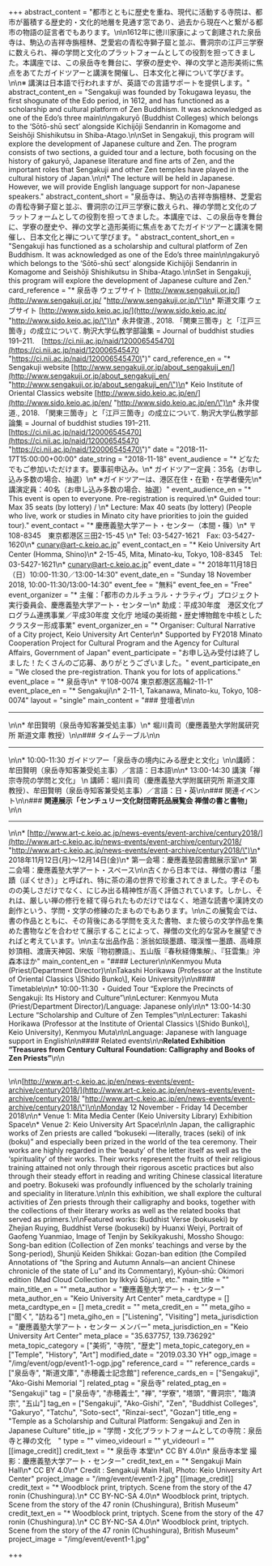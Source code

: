 +++
abstract_content = "都市とともに歴史を重ね、現代に活動する寺院は、都市が蓄積する歴史的・文化的地層を見通す窓であり、過去から現在へと繋がる都市の物語の証言者でもあります。\n\n1612年に徳川家康によって創建された泉岳寺は、駒込の吉祥寺旃檀林、芝愛宕の青松寺獅子窟と並ぶ、曹洞宗の江戸三学寮に数えられ、禅の学問と文化のプラットフォームとしての役割を担ってきました。本講座では、この泉岳寺を舞台に、学寮の歴史や、禅の文学と造形美術に焦点をあてたガイドツアーと講演を開催し、日本文化と禅について学びます。\n\n※ 講演は日本語で行われますが、英語での言語サポートを提供します。"
abstract_content_en = "Sengakuji was founded by Tokugawa Ieyasu, the first shogunate of the Edo period, in 1612, and has functioned as a scholarship and cultural platform of Zen Buddhism. It was acknowledged as one of the Edo’s three main\n\ngakuryō (Buddhist Colleges) which belongs to the ‘Sōtō-shū sect’ alongside Kichijōji Sendanrin in Komagome and Seishōji Shishikutsu in Shiba-Atago.\n\nSet in Sengakuji, this program will explore the development of Japanese culture and Zen. The program consists of two sections, a guided tour and a lecture, both focusing on the history of gakuryō, Japanese literature and fine arts of Zen, and the important roles that Sengakuji and other Zen temples have played in the cultural history of Japan.\n\n\\* The lecture will be held in Japanese. However, we will provide English language support for non-Japanese speakers."
abstract_content_short = "泉岳寺は、駒込の吉祥寺旃檀林、芝愛宕の青松寺獅子窟と並ぶ、曹洞宗の江戸三学寮に数えられ、禅の学問と文化のプラットフォームとしての役割を担ってきました。本講座では、この泉岳寺を舞台に、学寮の歴史や、禅の文学と造形美術に焦点をあてたガイドツアーと講演を開催し、日本文化と禅について学びます。"
abstract_content_short_en = "Sengakuji has functioned as a scholarship and cultural platform of Zen Buddhism. It was acknowledged as one of the Edo’s three main\n\ngakuryō which belongs to the ‘Sōtō-shū sect’ alongside Kichijōji Sendanrin in Komagome and Seishōji Shishikutsu in Shiba-Atago.\n\nSet in Sengakuji, this program will explore the development of Japanese culture and Zen."
card_reference = "* 泉岳寺 ウェブサイト [http://www.sengakuji.or.jp/](http://www.sengakuji.or.jp/ \"http://www.sengakuji.or.jp/\")\n* 斯道文庫 ウェブサイト [http://www.sido.keio.ac.jp/](http://www.sido.keio.ac.jp/ \"http://www.sido.keio.ac.jp/\")\n* 永井俊道., 2018. 「関東三箇寺」と「江戸三箇寺」の成立について. 駒沢大学仏教学部論集 = Journal of buddhist studies 191–211.　[https://ci.nii.ac.jp/naid/120006545470](https://ci.nii.ac.jp/naid/120006545470 \"https://ci.nii.ac.jp/naid/120006545470\")"
card_reference_en = "* Sengakuji website [http://www.sengakuji.or.jp/about_sengakuji_en/](http://www.sengakuji.or.jp/about_sengakuji_en/ \"http://www.sengakuji.or.jp/about_sengakuji_en/\")\n* Keio Institute of Oriental Classics website [http://www.sido.keio.ac.jp/en/](http://www.sido.keio.ac.jp/en/ \"http://www.sido.keio.ac.jp/en/\")\n* 永井俊道., 2018. 「関東三箇寺」と「江戸三箇寺」の成立について. 駒沢大学仏教学部論集 = Journal of buddhist studies 191–211. [https://ci.nii.ac.jp/naid/120006545470](https://ci.nii.ac.jp/naid/120006545470 \"https://ci.nii.ac.jp/naid/120006545470\")"
date = "2018-11-17T15:00:00+00:00"
date_string = "2018-11-18"
event_audience = "* どなたでもご参加いただけます。要事前申込み。\n* ガイドツアー定員：35名（お申し込み多数の場合、抽選）\n* ※ガイドツアーは、港区在住・在勤・在学者優先\n* 講演定員：40名（お申し込み多数の場合、抽選）"
event_audience_en = "* This event is open to everyone. Pre-registration is required.\n* Guided tour: Max 35 seats (by lottery) / \n* Lecture: Max 40 seats (by lottery) (People who live, work or studies in Minato city have priorities to join the guided tour)."
event_contact = "* 慶應義塾大学アート・センター（本間・篠）\n* 〒108-8345　東京都港区三田2-15-45 \n* Tel: 03-5427-1621　Fax: 03-5427-1620\n* cunary@art-c.keio.ac.jp"
event_contact_en = "* Keio University Art Center (Homma, Shino)\n* 2-15-45, Mita, Minato-ku, Tokyo, 108-8345　Tel: 03-5427-1621\n* cunary@art-c.keio.ac.jp"
event_date = "* 2018年11月18日（日）10:00-11:30／13:00-14:30"
event_date_en = "Sunday 18 November 2018, 10:00-11:30/13:00-14:30"
event_fee = "無料"
event_fee_en = "Free"
event_organizer = "* 主催：「都市のカルチュラル・ナラティヴ」プロジェクト実行委員会、慶應義塾大学アート・センター\n* 助成：平成30年度　港区文化プログラム連携事業／平成30年度 文化庁 地域の美術館・歴史博物館を中核としたクラスター形成事業"
event_organizer_en = "* Organiser: Cultural Narrative of a City project, Keio University Art Center\n* Supported by FY2018 Minato Cooperation Project for Cultural Program and the Agency for Cultural Affairs, Government of Japan"
event_participate = "お申し込み受付は終了しました！たくさんのご応募、ありがとうございました。"
event_participate_en = "We closed the pre-registration. Thank you for lots of applications."
event_place = "* 泉岳寺\n* 〒108-0074 東京都港区高輪2-11-1"
event_place_en = "* Sengakuji\n* 2-11-1, Takanawa, Minato-ku, Tokyo, 108-0074"
layout = "single"
main_content = "### 登壇者\n\n<hr>\n\n* 牟田賢明（泉岳寺知客兼受処主事）\n* 堀川貴司（慶應義塾大学附属研究所 斯道文庫 教授）\n\n### タイムテーブル\n\n<hr>\n\n* 10:00-11:30 ガイドツアー「泉岳寺の境内にみる歴史と文化」\n\n講師：牟田賢明（泉岳寺知客兼受処主事）／言語：日本語\n\n* 13:00-14:30 講演「禅宗寺院の学問と文化」  \n  講師：堀川貴司（慶應義塾大学附属研究所 斯道文庫 教授）、牟田賢明（泉岳寺知客兼受処主事）／言語：日・英\n\n### 関連イベント\n\n### **関連展示「センチュリー文化財団寄託品展覧会 禅僧の書と書物」**\n\n<hr>\n\n* [http://www.art-c.keio.ac.jp/news-events/event-archive/century2018/](http://www.art-c.keio.ac.jp/news-events/event-archive/century2018/ \"http://www.art-c.keio.ac.jp/news-events/event-archive/century2018/\")\n* 2018年11月12日(月)〜12月14日(金)\n* 第一会場：慶應義塾図書館展示室\n* 第二会場：慶應義塾大学アート・スペース\n\n古くから日本では、禅僧の書は「墨蹟（ぼくせき）」と呼ばれ、特に茶の湯の世界で珍重されてきました。字そのものの美しさだけでなく、にじみ出る精神性が高く評価されています。しかし、それは、厳しい禅の修行を経て得られたものだけではなく、地道な読書や漢詩文の創作という、学問・文学の修練のたまものでもあります。\n\nこの展覧会では、書の作品とともに、その背後にある学問を支えた書物、また彼らの文学作品を集めた書物などを合わせて展示することによって、禅僧の文化的な営みを展望できればと考えています。\n\n主な出品作品：浙翁如琰墨蹟、環渓惟一墨蹟、高峰原妙頂相、渡唐天神図、宋版『物初賸語』、五山版『春秋経傳集解』、『狂雲集』沖森本ほか"
main_content_en = "#### Lecturer\n\nKenmyou Muta (Priest/Department Director)\n\nTakashi Horikawa (Professor at the Institute of Oriental Classics \\[Shido Bunko\\], Keio University)\n\n#### Timetable\n\n* 10:00-11:30 ・Guided Tour “Explore the Precincts of Sengakuji: Its History and Culture”\n\nLecturer: Kenmyou Muta (Priest/Department Director)/Language: Japanese only\n\n* 13:00-14:30 Lecture “Scholarship and Culture of Zen Temples”\n\nLecturer: Takashi Horikawa (Professor at the Institute of Oriental Classics \\[Shido Bunko\\], Keio University), Kenmyou Muta\n\nLanguage: Japanese with language support in English\n\n#### Related events\n\n**Related Exhibition “Treasures from Century Cultural Foundation: Calligraphy and Books of Zen Priests”**\n\n<hr>\n\n[http://www.art-c.keio.ac.jp/en/news-events/event-archive/century2018/](http://www.art-c.keio.ac.jp/en/news-events/event-archive/century2018/ \"http://www.art-c.keio.ac.jp/en/news-events/event-archive/century2018/\")\n\nMonday 12 November - Friday 14 December 2018\n\n* Venue 1: Mita Media Center (Keio University Library) Exhibition Space\n* Venue 2: Keio University Art Space\n\nIn Japan, the calligraphic works of Zen priests are called “bokuseki —literally, traces (seki) of ink (boku)” and especially been prized in the world of the tea ceremony. Their works are highly regarded in the ‘beauty’ of the letter itself as well as the ‘spirituality’ of their works. Their works represent the fruits of their religious training attained not only through their rigorous ascetic practices but also through their steady effort in reading and writing Chinese classical literature and poetry. Bokuseki was profoundly influenced by the scholarly training and speciality in literature.\n\nIn this exhibition, we shall explore the cultural activities of Zen priests through their calligraphy and books, together with the collections of their literary works as well as the related books that served as primers.\n\nFeatured works: Buddhist Verse (bokuseki) by Zhejian Ruying, Buddhist Verse (bokuseki) by Huanxi Weiyi, Portrait of Gaofeng Yuanmiao, Image of Tenjin by Sekikyakushi, Mossho Shougo: Song-ban edition (Collection of Zen monks’ teachings and verse by the Song-period), Shunjū Keiden Shikkai: Gozan-ban edition (the Compiled Annotations of “the Spring and Autumn Annals—an ancient Chinese chronicle of the state of Lu” and its Commentary), Kyōun-shū: Okimori edition (Mad Cloud Collection by Ikkyū Sōjun), etc."
main_title = ""
main_title_en = ""
meta_author = "慶應義塾大学アート・センター"
meta_author_en = "Keio University Art Center"
meta_cardtype = []
meta_cardtype_en = []
meta_credit = ""
meta_credit_en = ""
meta_giho = ["聞く", "訪ねる"]
meta_giho_en = ["Listening", "Visiting"]
meta_jurisdiction = "慶應義塾大学アート・センター メンバー"
meta_jurisdiction_en = "Keio University Art Center"
meta_place = "35.637757, 139.736292"
meta_topic_category = ["美術", "寺院", "歴史"]
meta_topic_category_en = ["Temple", "History", "Art"]
modified_date = "2019.03.30 YH"
ogp_image = "/img/event/ogp/event1-1-ogp.jpg"
reference_card = ""
reference_cards = ["泉岳寺", "斯道文庫", "赤穂義士記念館"]
reference_cards_en = ["Sengakuji", "Ako-Gishi Memorial "]
related_ptag = "泉岳寺"
related_ptag_en = "Sengakuji"
tag = ["泉岳寺", "赤穂義士", "禅", "学寮", "塔頭", "曹洞宗", "臨済宗", "五山"]
tag_en = ["Sengakuji", "Ako-Gishi", "Zen", "Buddhist Colleges", "Gakuryo", "Tatchu", "Soto-sect", "Rinzai-sect", "Gozan"]
title_eng = "Temple as a Scholarship and Cultural Platform: Sengakuji and Zen in Japanese Culture"
title_jp = "学問・文化プラットフォームとしての寺院：泉岳寺と禅の文化　"
type = ""
vimeo_videourl = ""
yt_videourl = ""
[[image_credit]]
credit_text = "* 泉岳寺 本堂\n* CC BY 4.0\n* 泉岳寺本堂 撮影：慶應義塾大学アート・センター"
credit_text_en = "* Sengakuji Main Hall\n* CC BY 4.0\n* Credit : Sengakuji Main Hall, Photo: Keio University Art Center"
project_image = "/img/event/event1-2.jpg"
[[image_credit]]
credit_text = "* Woodblock print, triptych. Scene from the story of the 47 ronin (Chushingura).\n* CC BY-NC-SA 4.0\n* Woodblock print, triptych. Scene from the story of the 47 ronin (Chushingura), British Museum"
credit_text_en = "* Woodblock print, triptych. Scene from the story of the 47 ronin (Chushingura).\n* CC BY-NC-SA 4.0\n* Woodblock print, triptych. Scene from the story of the 47 ronin (Chushingura), British Museum"
project_image = "/img/event/event1-1.jpg"

+++
